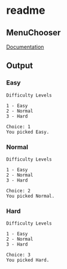 # readme

## MenuChooser

[Documentation](https://github.com/PiSaucer/book-c-plus-plus/tree/569357054614b69475a73eff46aae33d4998bc5a/docs/Chapter2/MenuChooser/README.md)

## Output

### Easy

```text
Difficulty Levels

1 - Easy
2 - Normal
3 - Hard

Choice: 1
You picked Easy.
```

### Normal

```text
Difficulty Levels

1 - Easy
2 - Normal
3 - Hard

Choice: 2
You picked Normal.
```

### Hard

```text
Difficulty Levels

1 - Easy
2 - Normal
3 - Hard

Choice: 3
You picked Hard.
```

